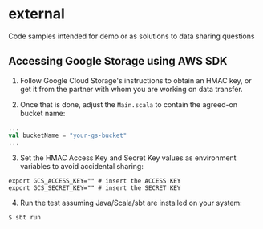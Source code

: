 # external
Code samples intended for demo or as solutions to data sharing questions


## Accessing Google Storage using AWS SDK

1. Follow Google Cloud Storage's instructions to obtain an HMAC key, or get it from the partner with whom you are working on data transfer.

2. Once that is done, adjust the `Main.scala` to contain the agreed-on bucket name:

```scala
...
val bucketName = "your-gs-bucket"
...
```

3. Set the HMAC Access Key and Secret Key values as environment variables to avoid accidental sharing:

```shell
export GCS_ACCESS_KEY="" # insert the ACCESS KEY
export GCS_SECRET_KEY="" # insert the SECRET KEY
``` 

4. Run the test assuming Java/Scala/sbt are installed on your system:

```shell
$ sbt run
```